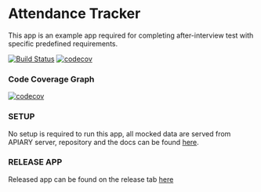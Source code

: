 # Attendance Tracker
This app is an example app required for completing after-interview test with specific predefined requirements.


[![Build Status](https://travis-ci.org/khrlimam/Track-Attendance-Prototype.svg?branch=master)](https://travis-ci.org/khrlimam/Track-Attendance-Prototype)
[![codecov](https://codecov.io/gh/khrlimam/Track-Attendance-Prototype/branch/master/graph/badge.svg)](https://codecov.io/gh/khrlimam/Track-Attendance-Prototype)

### Code Coverage Graph
[![codecov](https://codecov.io/gh/khrlimam/Track-Attendance-Prototype/commit/1b825262d9c535a7d5036372aacf896f45bb8aa2/graphs/sunburst.svg)](https://codecov.io/gh/khrlimam/Track-Attendance-Prototype)

### SETUP
No setup is required to run this app, all mocked data are served from APIARY server, repository and the docs can be found [here](https://github.com/khrlimam/attendance-tracker-mock-data).

### RELEASE APP
Released app can be found on the release tab [here](https://github.com/khrlimam/Track-Attendance-Prototype/releases/tag/first-release)
